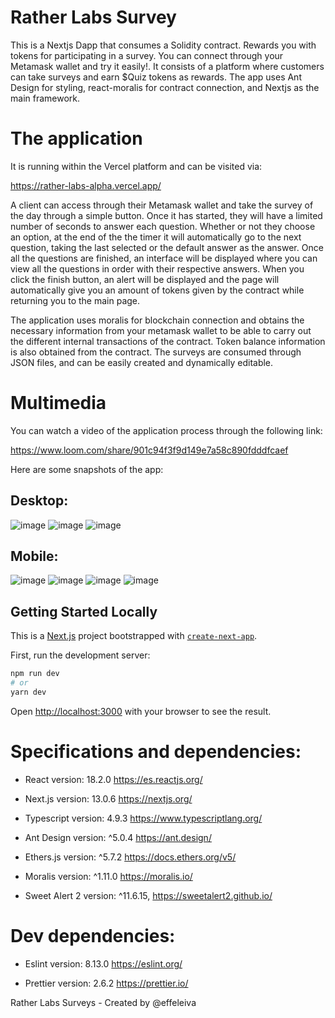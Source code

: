 # Rather Labs Survey
This is a Nextjs Dapp that consumes a Solidity contract. Rewards you with tokens for participating in a survey. You can connect through your Metamask wallet and try it easily!. It consists of a platform where customers can take surveys and earn $Quiz tokens as rewards. The app uses Ant Design for styling, react-moralis for contract connection, and Nextjs as the main framework.

# The application
It is running within the Vercel platform and can be visited via:

https://rather-labs-alpha.vercel.app/

A client can access through their Metamask wallet and take the survey of the day through a simple button. Once it has started, they will have a limited number of seconds to answer each question. Whether or not they choose an option, at the end of the the timer it will automatically go to the next question, taking the last selected or the default answer as the answer. Once all the questions are finished, an interface will be displayed where you can view all the questions in order with their respective answers. When you click the finish button, an alert will be displayed and the page will automatically give you an amount of tokens given by the contract while returning you to the main page.

The application uses moralis for blockchain connection and obtains the necessary information from your metamask wallet to be able to carry out the different internal transactions of the contract. Token balance information is also obtained from the contract. The surveys are consumed through JSON files, and can be easily created and dynamically editable.

# Multimedia

You can watch a video of the application process through the following link:

https://www.loom.com/share/901c94f3f9d149e7a58c890fdddfcaef

Here are some snapshots of the app:

## Desktop:

![image](https://user-images.githubusercontent.com/66581357/207750478-f8f2cfdf-d320-4c91-a8c8-463fe700a8d7.png)
![image](https://user-images.githubusercontent.com/66581357/207750531-a6193e57-7157-4aab-b67e-6a61852d2cba.png)
![image](https://user-images.githubusercontent.com/66581357/207750574-0bb42c61-4a17-415a-a5a0-b1244fc50f97.png)

## Mobile:

![image](https://user-images.githubusercontent.com/66581357/207753955-dae7ba1d-b179-4e63-adcf-009147bb9747.png)
![image](https://user-images.githubusercontent.com/66581357/207754046-421d299e-cdbe-473d-970f-eb9bb05706df.png)
![image](https://user-images.githubusercontent.com/66581357/207754155-1a6ecbc7-d898-4c25-948d-6c1987424310.png)
![image](https://user-images.githubusercontent.com/66581357/207754475-8abe8de8-32e2-4b8b-9a17-a94e43d37ee0.png)

## Getting Started Locally

This is a [Next.js](https://nextjs.org/) project bootstrapped with [`create-next-app`](https://github.com/vercel/next.js/tree/canary/packages/create-next-app).

First, run the development server:

```bash
npm run dev
# or
yarn dev
```

Open [http://localhost:3000](http://localhost:3000) with your browser to see the result.

# Specifications and dependencies:

* React version: 18.2.0
https://es.reactjs.org/

* Next.js version: 13.0.6
https://nextjs.org/

* Typescript version: 4.9.3
https://www.typescriptlang.org/

* Ant Design version: ^5.0.4
https://ant.design/

* Ethers.js version: ^5.7.2
https://docs.ethers.org/v5/

* Moralis version: ^1.11.0
https://moralis.io/

* Sweet Alert 2 version: ^11.6.15,
https://sweetalert2.github.io/

# Dev dependencies:

* Eslint version: 8.13.0
https://eslint.org/

* Prettier version: 2.6.2
https://prettier.io/

Rather Labs Surveys - Created by @effeleiva 
